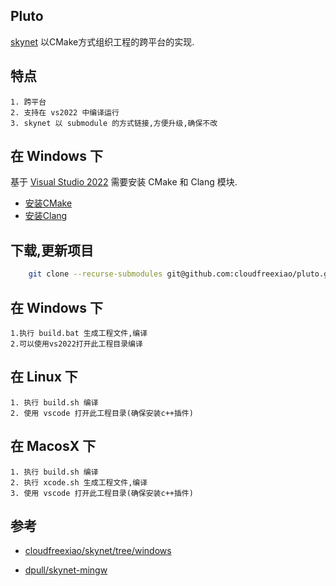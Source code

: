 ## Pluto
   [skynet](https://github.com/cloudwu/skynet) 以CMake方式组织工程的跨平台的实现.

## 特点
    1. 跨平台
    2. 支持在 vs2022 中编译运行
    3. skynet 以 submodule 的方式链接,方便升级,确保不改

## 在 Windows 下

基于 [Visual Studio 2022](https://visualstudio.microsoft.com/zh-hans/downloads/) 需要安装 CMake 和 Clang 模块.

- [安装CMake](https://learn.microsoft.com/en-us/cpp/build/cmake-projects-in-visual-studio?view=msvc-170)
- [安装Clang](https://learn.microsoft.com/en-us/cpp/build/clang-support-cmake?view=msvc-170)

## 下载,更新项目

```bash
    git clone --recurse-submodules git@github.com:cloudfreexiao/pluto.git
```

## 在 Windows 下
    1.执行 build.bat 生成工程文件,编译
    2.可以使用vs2022打开此工程目录编译

## 在 Linux 下
    1. 执行 build.sh 编译
    2. 使用 vscode 打开此工程目录(确保安装c++插件)

## 在 MacosX 下
    1. 执行 build.sh 编译
    2. 执行 xcode.sh 生成工程文件,编译
    3. 使用 vscode 打开此工程目录(确保安装c++插件)

## 参考

- [cloudfreexiao/skynet/tree/windows](https://github.com/cloudfreexiao/skynet/tree/windows)

- [dpull/skynet-mingw](https://github.com/dpull/skynet-mingw)

